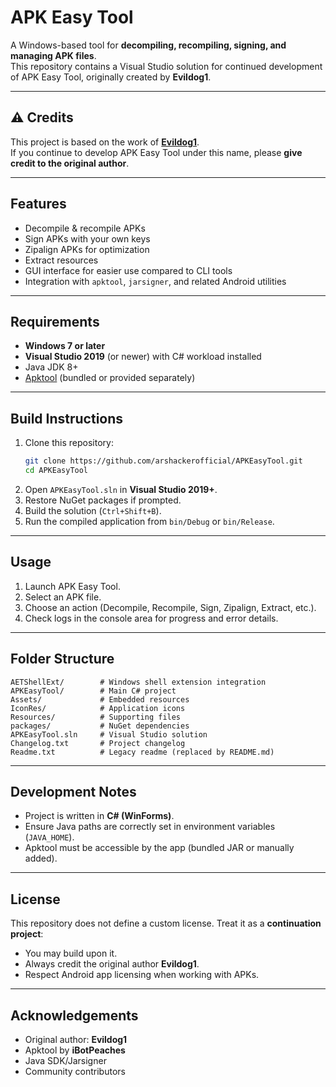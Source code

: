 # APK Easy Tool

A Windows-based tool for **decompiling, recompiling, signing, and managing APK files**.  
This repository contains a Visual Studio solution for continued development of APK Easy Tool, originally created by **Evildog1**.

---

## ⚠️ Credits
This project is based on the work of **[Evildog1](https://forum.xda-developers.com/t/tool-windows-apk-easy-tool-v1-60-2020-02-09.3333960/)**.  
If you continue to develop APK Easy Tool under this name, please **give credit to the original author**.

---

## Features
- Decompile & recompile APKs  
- Sign APKs with your own keys  
- Zipalign APKs for optimization  
- Extract resources  
- GUI interface for easier use compared to CLI tools  
- Integration with `apktool`, `jarsigner`, and related Android utilities  

---

## Requirements
- **Windows 7 or later**  
- **Visual Studio 2019** (or newer) with C# workload installed  
- Java JDK 8+  
- [Apktool](https://ibotpeaches.github.io/Apktool/) (bundled or provided separately)  

---

## Build Instructions
1. Clone this repository:
   ```bash
   git clone https://github.com/arshackerofficial/APKEasyTool.git
   cd APKEasyTool
2. Open `APKEasyTool.sln` in **Visual Studio 2019+**.
3. Restore NuGet packages if prompted.
4. Build the solution (`Ctrl+Shift+B`).
5. Run the compiled application from `bin/Debug` or `bin/Release`.

---

## Usage

1. Launch APK Easy Tool.
2. Select an APK file.
3. Choose an action (Decompile, Recompile, Sign, Zipalign, Extract, etc.).
4. Check logs in the console area for progress and error details.

---

## Folder Structure

```
AETShellExt/        # Windows shell extension integration
APKEasyTool/        # Main C# project
Assets/             # Embedded resources
IconRes/            # Application icons
Resources/          # Supporting files
packages/           # NuGet dependencies
APKEasyTool.sln     # Visual Studio solution
Changelog.txt       # Project changelog
Readme.txt          # Legacy readme (replaced by README.md)
```

---

## Development Notes

* Project is written in **C# (WinForms)**.
* Ensure Java paths are correctly set in environment variables (`JAVA_HOME`).
* Apktool must be accessible by the app (bundled JAR or manually added).

---

## License

This repository does not define a custom license. Treat it as a **continuation project**:

* You may build upon it.
* Always credit the original author **Evildog1**.
* Respect Android app licensing when working with APKs.

---

## Acknowledgements

* Original author: **Evildog1**
* Apktool by **iBotPeaches**
* Java SDK/Jarsigner
* Community contributors

